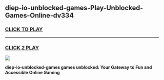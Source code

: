 
## diep-io-unblocked-games-Play-Unblocked-Games-Online-dv334
<h3>
<a href="https://premium76.site?title=diep-io-unblocked-games&ref=25A">CLICK TO PLAY</a></h3>
<hr>

<h3>
<a href="https://premium76.site?title=diep-io-unblocked-games&ref=25A">CLICK 2 PLAY</a>
  
</h3>

<a href="https://premium76.site?title=diep-io-unblocked-games&ref=25A"><img src="https://clearcache.store/games.png"></a>


**diep-io-unblocked-games games unblocked: Your Gateway to Fun and Accessible Online Gaming**
